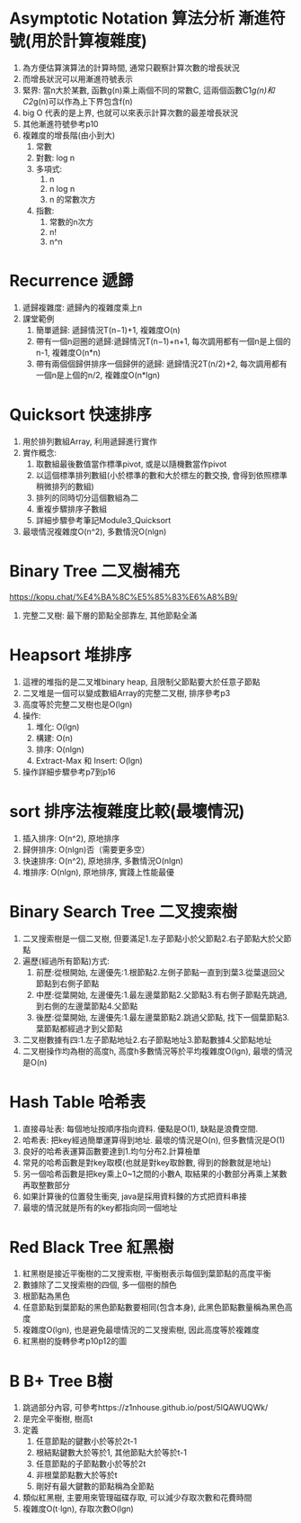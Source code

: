 # Asymptotic Notation 算法分析 漸進符號(用於計算複雜度)
1. 為方便估算演算法的計算時間, 通常只觀察計算次數的增長狀況
2. 而增長狀況可以用漸進符號表示
3. 緊界: 當n大於某數, 函數g(n)乘上兩個不同的常數C, 這兩個函數C1*g(n)和C2*g(n)可以作為上下界包含f(n)
4. big O 代表的是上界, 也就可以來表示計算次數的最差增長狀況
5. 其他漸進符號參考p10
6. 複雜度的增長階(由小到大)
    1. 常數
    2. 對數: log n
    3. 多項式: 
        1. n
        2. n log n
        3. n 的常數次方
    6. 指數: 
        1. 常數的n次方
        2. n!
        3. n^n

# Recurrence 遞歸
1. 遞歸複雜度: 遞歸內的複雜度乘上n
2. 課堂範例
    1. 簡單遞歸: 遞歸情況T(n−1)+1, 複雜度O(n)
    2. 帶有一個n迴圈的遞歸:遞歸情況T(n−1)+n+1, 每次調用都有一個n是上個的n-1, 複雜度O(n*n)
    3. 帶有兩個個歸併排序一個歸併的遞歸: 遞歸情況2T(n/2)+2, 每次調用都有一個n是上個的n/2, 複雜度O(n*lgn)


# Quicksort 快速排序
1. 用於排列數組Array, 利用遞歸進行實作
2. 實作概念:
    1. 取數組最後數值當作標準pivot, 或是以隨機數當作pivot
    2. 以這個標準排列數組(小於標準的數和大於標左的數交換, 會得到依照標準稍微排列的數組)
    3. 排列的同時切分這個數組為二
    4. 重複步驟排序子數組
    5. 詳細步驟參考筆記Module3_Quicksort
3. 最壞情況複雜度O(n^2), 多數情況O(nlgn)

# Binary Tree 二叉樹補充
https://kopu.chat/%E4%BA%8C%E5%85%83%E6%A8%B9/
1. 完整二叉樹: 最下層的節點全部靠左, 其他節點全滿


# Heapsort 堆排序
1. 這裡的堆指的是二叉堆binary heap, 且限制父節點要大於任意子節點
2. 二叉堆是一個可以變成數組Array的完整二叉樹, 排序參考p3
3. 高度等於完整二叉樹也是O(lgn)
4. 操作:
    1. 堆化: O(lgn)
    2. 構建: O(n)
    3. 排序: O(nlgn)
    4. Extract-Max 和 Insert: O(lgn)
5. 操作詳細步驟參考p7到p16

# sort 排序法複雜度比較(最壞情況)
1. 插入排序: O(n^2), 原地排序
2. 歸併排序: O(nlgn)否（需要更多空）
3. 快速排序: O(n^2), 原地排序, 多數情況O(nlgn)
4. 堆排序:  O(nlgn), 原地排序, 實踐上性能最優


# Binary Search Tree 二叉搜索樹
1. 二叉搜索樹是一個二叉樹, 但要滿足1.左子節點小於父節點2.右子節點大於父節點
2. 遍歷(經過所有節點)方式:
    1. 前歷:從根開始, 左邊優先:1.根節點2.左側子節點一直到到葉3.從葉退回父節點到右側子節點
    2. 中歷:從葉開始, 左邊優先:1.最左邊葉節點2.父節點3.有右側子節點先跳過, 到右側的左邊葉節點4.父節點
    3. 後歷:從葉開始, 左邊優先:1.最左邊葉節點2.跳過父節點, 找下一個葉節點3.葉節點都經過才到父節點
3. 二叉樹數據有四:1.左子節點地址2.右子節點地址3.節點數據4.父節點地址
4. 二叉樹操作均為樹的高度h, 高度h多數情況等於平均複雜度O(lgn), 最壞的情況是O(n)


# Hash Table 哈希表
1. 直接尋址表: 每個地址按順序指向資料. 優點是O(1), 缺點是浪費空間.
2. 哈希表: 把key經過簡單運算得到地址. 最壞的情況是O(n), 但多數情況是O(1)
3. 良好的哈希表運算函數要達到1.均勻分布2.計算檢單
4. 常見的哈希函數是對key取模(也就是對key取餘數, 得到的餘數就是地址)
5. 另一個哈希函數是把key乘上0~1之間的小數A, 取結果的小數部分再乘上某數再取整數部分
6. 如果計算後的位置發生衝突, java是採用資料鍊的方式把資料串接
7. 最壞的情況就是所有的key都指向同一個地址

# Red Black Tree 紅黑樹
1. 紅黑樹是接近平衡樹的二叉搜索樹, 平衡樹表示每個到葉節點的高度平衡
2. 數據除了二叉搜索樹的四個, 多一個樹的顏色
3. 根節點為黑色
4. 任意節點到葉節點的黑色節點數要相同(包含本身), 此黑色節點數量稱為黑色高度
5. 複雜度O(lgn), 也是避免最壞情況的二叉搜索樹, 因此高度等於複雜度
6. 紅黑樹的旋轉參考p10p12的圖


# B B+ Tree B樹
1. 跳過部分內容, 可參考https://z1nhouse.github.io/post/5lQAWUQWk/
2. 是完全平衡樹, 樹高t
3. 定義
    1. 任意節點的鍵數小於等於2t-1
    2. 根結點鍵數大於等於1, 其他節點大於等於t-1
    3. 任意節點的子節點數小於等於2t
    4. 非根葉節點數大於等於t
    5. 剛好有最大鍵數的節點稱為全節點
4. 類似紅黑樹, 主要用來管理磁碟存取, 可以減少存取次數和花費時間
3. 複雜度O(t⋅lgn), 存取次數O(lgn)




